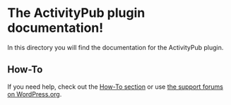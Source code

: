 # The ActivityPub plugin documentation!

In this directory you will find the documentation for the ActivityPub plugin.

## How-To

If you need help, check out the [How-To section](./how-to) or use [the support forums on WordPress.org](https://wordpress.org/support/plugin/activitypub/).

